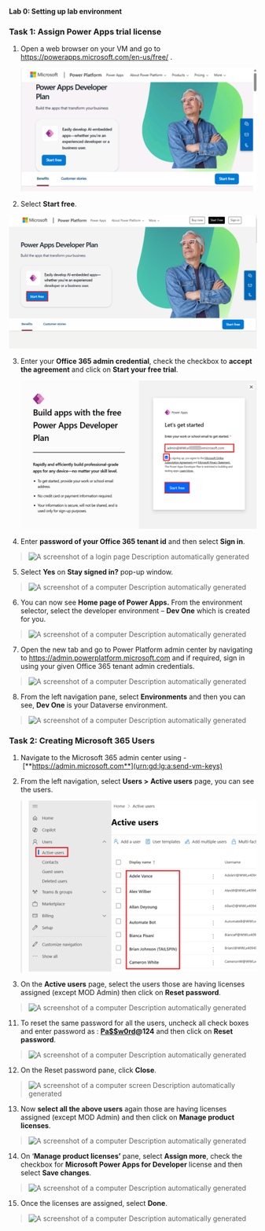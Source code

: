 **Lab 0: Setting up lab environment**

### **Task 1: Assign** **Power Apps trial license** 

1.  Open a web browser on your VM and go to
    <https://powerapps.microsoft.com/en-us/free/> .

    ![](./media/image1.png)

2.  Select **Start free**.

   ![A person with his arms crossed Description automatically generated](./media/image2.png)

3.  Enter your **Office 365 admin credential**, check the checkbox to
    **accept the agreement** and click on **Start your free trial**.

     ![A screenshot of a computer screen Description automatically generated](./media/image3.png)

4.  Enter **password of your Office 365 tenant id** and then select
    **Sign in**.

> ![A screenshot of a login page Description automatically
> generated](./media/image4.png)

5.  Select **Yes** on **Stay signed in?** pop-up window.

> ![A screenshot of a computer Description automatically
> generated](./media/image5.png)

6.  You can now see **Home page of Power Apps.** From the environment
    selector, select the developer environment – **Dev One** which is
    created for you.

> ![A screenshot of a computer Description automatically
> generated](./media/image6.png)

7.  Open the new tab and go to Power Platform admin center by navigating
    to <https://admin.powerplatform.microsoft.com> and if required, sign
    in using your given Office 365 tenant admin credentials.

> ![A screenshot of a computer Description automatically
> generated](./media/image7.png)

8.  From the left navigation pane, select **Environments** and then you
    can see, **Dev One** is your Dataverse environment.

> ![A screenshot of a computer Description automatically
> generated](./media/image8.png)

### **Task 2: Creating Microsoft 365 Users**

1.  Navigate to the Microsoft 365 admin center using
    - [**https://admin.microsoft.com**](urn:gd:lg:a:send-vm-keys)

2.  From the left navigation, select **Users \>** **Active users** page,
    you can see the users.

> ![](./media/image9.png)

3.  On the **Active users** page, select the users those are having
    licenses assigned (except MOD Admin) then click on **Reset
    password**.

> ![A screenshot of a computer Description automatically
> generated](./media/image10.png)

11. To reset the same password for all the users, uncheck all check
    boxes and enter password as
    : **[Pa$$w0rd](urn:gd:lg:a:send-vm-keys)@124** and then click
    on **Reset password**.

> ![A screenshot of a computer Description automatically
> generated](./media/image11.png)

12. On the Reset password pane, click **Close**.

> ![A screenshot of a computer screen Description automatically
> generated](./media/image12.png)

13. Now **select all the above users** again those are having licenses
    assigned (except MOD Admin) and then click on **Manage product
    licenses**.

> ![A screenshot of a computer Description automatically
> generated](./media/image13.png)

14. On ‘**Manage product licenses’** pane, select **Assign more**, check
    the checkbox for **Microsoft Power Apps for Developer** license and
    then select **Save changes**.

> ![A screenshot of a computer Description automatically
> generated](./media/image14.png)

15. Once the licenses are assigned, select **Done**.

> ![A screenshot of a computer Description automatically
> generated](./media/image15.png)
